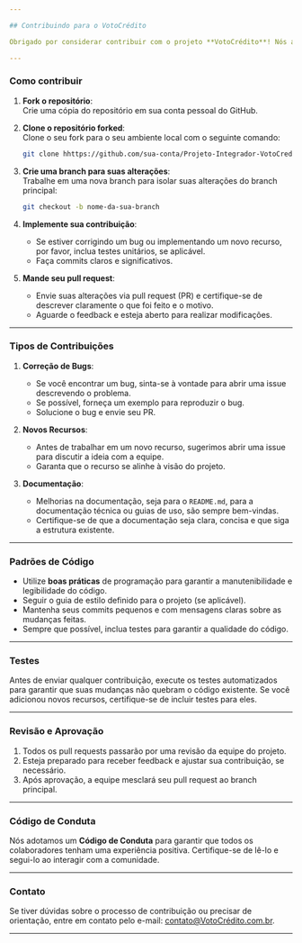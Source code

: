 ```yaml
---

## Contribuindo para o VotoCrédito

Obrigado por considerar contribuir com o projeto **VotoCrédito**! Nós acreditamos que a colaboração aberta é fundamental para melhorar nossas soluções e expandir o impacto que podemos ter no mercado de microcrédito. Siga as instruções abaixo para garantir que sua contribuição esteja alinhada com nossos padrões e seja avaliada rapidamente.

---
```


### Como contribuir

1. **Fork o repositório**:  
   Crie uma cópia do repositório em sua conta pessoal do GitHub.

2. **Clone o repositório forked**:  
   Clone o seu fork para o seu ambiente local com o seguinte comando:

   ```bash
   git clone hhttps://github.com/sua-conta/Projeto-Integrador-VotoCredito.git
   ```

3. **Crie uma branch para suas alterações**:  
   Trabalhe em uma nova branch para isolar suas alterações do branch principal:

   ```bash
   git checkout -b nome-da-sua-branch
   ```

4. **Implemente sua contribuição**:
   - Se estiver corrigindo um bug ou implementando um novo recurso, por favor, inclua testes unitários, se aplicável.
   - Faça commits claros e significativos.

5. **Mande seu pull request**:
   - Envie suas alterações via pull request (PR) e certifique-se de descrever claramente o que foi feito e o motivo.
   - Aguarde o feedback e esteja aberto para realizar modificações.

---

### Tipos de Contribuições

1. **Correção de Bugs**:
   - Se você encontrar um bug, sinta-se à vontade para abrir uma issue descrevendo o problema.
   - Se possível, forneça um exemplo para reproduzir o bug.
   - Solucione o bug e envie seu PR.

2. **Novos Recursos**:
   - Antes de trabalhar em um novo recurso, sugerimos abrir uma issue para discutir a ideia com a equipe.
   - Garanta que o recurso se alinhe à visão do projeto.

3. **Documentação**:
   - Melhorias na documentação, seja para o `README.md`, para a documentação técnica ou guias de uso, são sempre bem-vindas.
   - Certifique-se de que a documentação seja clara, concisa e que siga a estrutura existente.

---

### Padrões de Código

- Utilize **boas práticas** de programação para garantir a manutenibilidade e legibilidade do código.
- Seguir o guia de estilo definido para o projeto (se aplicável).
- Mantenha seus commits pequenos e com mensagens claras sobre as mudanças feitas.
- Sempre que possível, inclua testes para garantir a qualidade do código.

---

### Testes

Antes de enviar qualquer contribuição, execute os testes automatizados para garantir que suas mudanças não quebram o código existente. Se você adicionou novos recursos, certifique-se de incluir testes para eles.

---

### Revisão e Aprovação

1. Todos os pull requests passarão por uma revisão da equipe do projeto.
2. Esteja preparado para receber feedback e ajustar sua contribuição, se necessário.
3. Após aprovação, a equipe mesclará seu pull request ao branch principal.

---

### Código de Conduta

Nós adotamos um **Código de Conduta** para garantir que todos os colaboradores tenham uma experiência positiva. Certifique-se de lê-lo e segui-lo ao interagir com a comunidade.

---

### Contato

Se tiver dúvidas sobre o processo de contribuição ou precisar de orientação, entre em contato pelo e-mail: [contato@VotoCrédito.com.br](mailto:contato@VotoCrédito.com.br).

---
